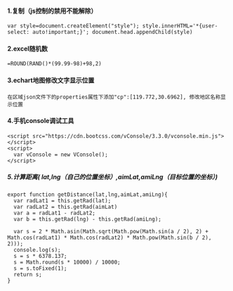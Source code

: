 #### 1.复制（js控制的禁用不能解除）
```
var style=document.createElement("style"); style.innerHTML='*{user-select: auto!important;}'; document.head.appendChild(style)
```
#### 2.excel随机数
```
=ROUND(RAND()*(99.99-98)+98,2)
```

#### 3.echart地图修改文字显示位置
```
在区域json文件下的properties属性下添加"cp":[119.772,30.6962], 修改地区名称显示位置
```

#### 4.手机console调试工具
```
<script src="https://cdn.bootcss.com/vConsole/3.3.0/vconsole.min.js"></script>
<script>
  var vConsole = new VConsole();
</script>
```

##### 5.计算距离( lat,lng（自己的位置坐标）,aimLat,amiLng（目标位置的坐标）)
```
export function getDistance(lat,lng,aimLat,amiLng){
  var radLat1 = this.getRad(lat);
  var radLat2 = this.getRad(aimLat)
  var a = radLat1 - radLat2;
  var b = this.getRad(lng) - this.getRad(amiLng);

  var s = 2 * Math.asin(Math.sqrt(Math.pow(Math.sin(a / 2), 2) + Math.cos(radLat1) * Math.cos(radLat2) * Math.pow(Math.sin(b / 2), 2)));
  console.log(s);
  s = s * 6378.137;
  s = Math.round(s * 10000) / 10000;
  s = s.toFixed(1); 
  return s;
}
```